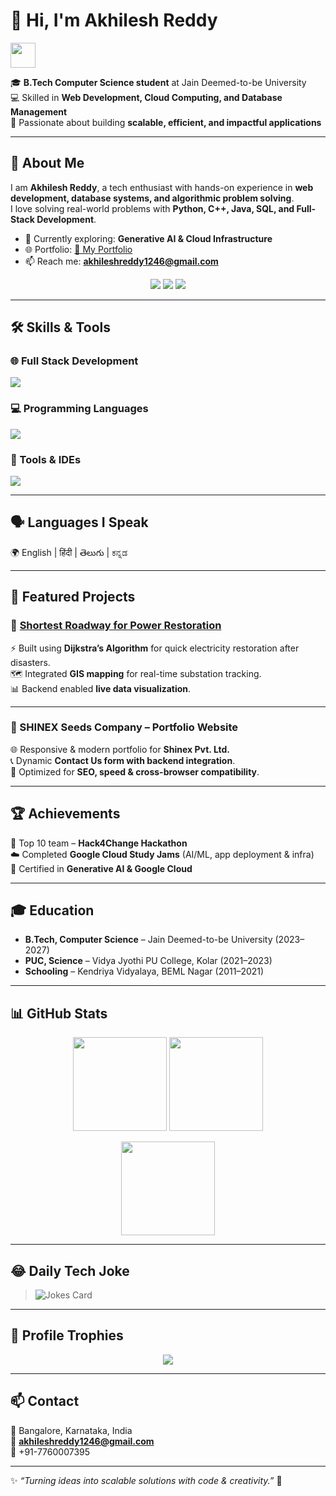 # 👋 Hi, I'm Akhilesh Reddy  
<img src="https://media.giphy.com/media/hvRJCLFzcasrR4ia7z/giphy.gif" width="40px" />

🎓 **B.Tech Computer Science student** at Jain Deemed-to-be University  
💻 Skilled in **Web Development, Cloud Computing, and Database Management**  
🚀 Passionate about building **scalable, efficient, and impactful applications**  

---

## 🌟 About Me
I am **Akhilesh Reddy**, a tech enthusiast with hands-on experience in **web development, database systems, and algorithmic problem solving**.  
I love solving real-world problems with **Python, C++, Java, SQL, and Full-Stack Development**.  

- 🌱 Currently exploring: **Generative AI & Cloud Infrastructure**  
- 🌐 Portfolio: [🔗 My Portfolio](https://akhilesh-portfolio-taupe.vercel.app/)  
- 📫 Reach me: **akhileshreddy1246@gmail.com**  

<p align="center">
  <a href="https://www.linkedin.com/in/akhilesh-reddy-612580292/"><img src="https://img.shields.io/badge/LinkedIn-Connect-blue?logo=linkedin&style=for-the-badge"></a>
  <a href="https://github.com/akhilesh-reddy2005"><img src="https://img.shields.io/badge/GitHub-Follow-black?logo=github&style=for-the-badge"></a>
  <a href="mailto:akhileshreddy1246@gmail.com"><img src="https://img.shields.io/badge/Email-Say%20Hi-red?logo=gmail&style=for-the-badge"></a>
</p>

---

## 🛠️ Skills & Tools
### 🌐 Full Stack Development
<p>
  <img src="https://skillicons.dev/icons?i=html,css,javascript,php,react,nodejs,mongodb,sql" />
</p>

### 💻 Programming Languages
<p>
  <img src="https://skillicons.dev/icons?i=python,cpp,c,java" />
</p>

### 🔧 Tools & IDEs
<p>
  <img src="https://skillicons.dev/icons?i=vscode,figma,postman,git,github" />
</p>

---

## 🗣️ Languages I Speak
🌍 English | हिंदी | తెలుగు | ಕನ್ನಡ  

---

## 📂 Featured Projects

### 🔹 [Shortest Roadway for Power Restoration](https://github.com/akhilesh-reddy2005/Shortest-Roadway-for-Power-Restoration)
⚡ Built using **Dijkstra’s Algorithm** for quick electricity restoration after disasters.  
🗺️ Integrated **GIS mapping** for real-time substation tracking.  
📊 Backend enabled **live data visualization**.  

---

### 🔹 SHINEX Seeds Company – Portfolio Website
🌐 Responsive & modern portfolio for **Shinex Pvt. Ltd.**  
📞 Dynamic **Contact Us form with backend integration**.  
🚀 Optimized for **SEO, speed & cross-browser compatibility**.  

---

## 🏆 Achievements
🥇 Top 10 team – **Hack4Change Hackathon**  
☁️ Completed **Google Cloud Study Jams** (AI/ML, app deployment & infra)  
📜 Certified in **Generative AI & Google Cloud**  

---

## 🎓 Education
- **B.Tech, Computer Science** – Jain Deemed-to-be University (2023–2027)  
- **PUC, Science** – Vidya Jyothi PU College, Kolar (2021–2023)  
- **Schooling** – Kendriya Vidyalaya, BEML Nagar (2011–2021)  

---

## 📊 GitHub Stats
<p align="center">
  <img src="https://github-readme-stats.vercel.app/api?username=akhilesh-reddy2005&show_icons=true&theme=tokyonight" height="150"/>
  <img src="https://streak-stats.demolab.com?user=akhilesh-reddy2005&theme=tokyonight&hide_border=true" height="150"/>
</p>

<p align="center">
  <img src="https://github-readme-stats.vercel.app/api/top-langs/?username=akhilesh-reddy2005&layout=compact&theme=tokyonight" height="150"/>
</p>

---

## 😂 Daily Tech Joke
> ![Jokes Card](https://readme-jokes.vercel.app/api?theme=tokyonight)  

---

## 🏅 Profile Trophies
<p align="center">
  <img src="https://github-profile-trophy.vercel.app/?username=akhilesh-reddy2005&theme=tokyonight&row=1&column=6" />
</p>

---

## 📫 Contact
📍 Bangalore, Karnataka, India  
📧 **akhileshreddy1246@gmail.com**  
📱 +91-7760007395  

---

✨ *“Turning ideas into scalable solutions with code & creativity.”* 🚀  

